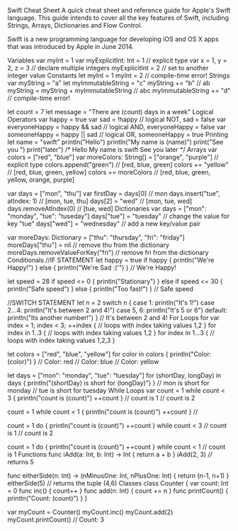 Swift Cheat Sheet
A quick cheat sheet and reference guide for Apple's Swift language. This guide intends to cover all the key features of Swift, including Strings, Arrays, Dictionaries and Flow Control.

Swift is a new programming language for developing iOS and OS X apps that was introduced by Apple in June 2014.

Variables
var myInt = 1
var myExplicitInt: Int = 1 // explicit type
var x = 1, y = 2, z = 3 // declare multiple integers
myExplicitInt = 2 // set to another integer value
Constants
let myInt = 1
myInt = 2 // compile-time error!
Strings
var myString = "a"
let myImmutableString = "c"
myString += "b" // ab
myString = myString + myImmutableString // abc
myImmutableString += "d" // compile-time error!

let count = 7
let message = "There are \(count) days in a week"
Logical Operators
var happy = true
var sad = !happy // logical NOT, sad = false
var everyoneHappy = happy && sad // logical AND, everyoneHappy = false
var someoneHappy = happy || sad // logical OR, someoneHappy = true
Printing
let name = "swift"
println("Hello")
println("My name is \(name)")
print("See you ")
print("later")
/*  Hello
    My name is swift
    See you later */
Arrays
var colors = ["red", "blue"]
var moreColors: String[] = ["orange", "purple"] // explicit type
colors.append("green") // [red, blue, green]
colors += "yellow" // [red, blue, green, yellow]
colors += moreColors // [red, blue, green, yellow, orange, purple]

var days = ["mon", "thu"]
var firstDay = days[0] // mon
days.insert("tue", atIndex: 1) // [mon, tue, thu]
days[2] = "wed" // [mon, tue, wed]
days.removeAtIndex(0) // [tue, wed]
Dictionaries
var days = ["mon": "monday", "tue": "tuseday"]
days["tue"] = "tuesday" // change the value for key "tue"
days["wed"] = "wednesday" // add a new key/value pair

var moreDays: Dictionary = ["thu": "thursday", "fri": "friday"]
moreDays["thu"] = nil // remove thu from the dictionary
moreDays.removeValueForKey("fri") // remove fri from the dictionary
Conditionals
//IF STATEMENT
let happy = true
if happy {
    println("We're Happy!")
} else {
    println("We're Sad :('")
}
// We're Happy!

let speed = 28
if speed <= 0 {
    println("Stationary")
} else if speed <= 30 {
    println("Safe speed")
} else {
    println("Too fast!")
}
// Safe speed


//SWITCH STATEMENT
let n = 2
switch n {
case 1:
    println("It's 1!")
case 2...4:
    println("It's between 2 and 4!")
case 5, 6:
    println("It's 5 or 6")
default:
    println("Its another number!")
}
// It's between 2 and 4!
For Loops
for var index = 1; index < 3; ++index {
	// loops with index taking values 1,2 
}
for index in 1..3 {
	// loops with index taking values 1,2
}
for index in 1...3 { 
	// loops with index taking values 1,2,3
}

let colors = ["red", "blue", "yellow"]
for color in colors {
    println("Color: \(color)")
}
// Color: red
// Color: blue
// Color: yellow 

let days = ["mon": "monday", "tue": "tuesday"]
for (shortDay, longDay) in days {
    println("\(shortDay) is short for \(longDay)")
}
// mon is short for monday
// tue is short for tuesday
While Loops
var count = 1
while count < 3 {
    println("count is \(count)")
    ++count
}
// count is 1
// count is 2

count = 1
while count < 1 {
    println("count is \(count)")
    ++count
}
//


count = 1
do {
    println("count is \(count)")
    ++count
} while count < 3
// count is 1
// count is 2

count = 1
do {
    println("count is \(count)")
    ++count
} while count < 1
// count is 1
Functions
func iAdd(a: Int, b: Int) -> Int {
  return a + b
}
iAdd(2, 3) // returns 5

func eitherSide(n: Int) -> (nMinusOne: Int, nPlusOne: Int) {
  return (n-1, n+1)
}
eitherSide(5) // returns the tuple (4,6)
Classes
class Counter {
  var count: Int = 0 
  func inc() { 
    count++
  }
  func add(n: Int) {
    count += n
  }
  func printCount() {
    println("Count: \(count)")
  }
}

var myCount = Counter()
myCount.inc()
myCount.add(2)
myCount.printCount() // Count: 3
